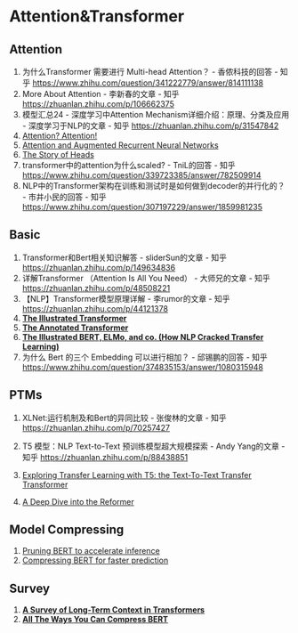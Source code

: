 # Attention&Transformer

## Attention

1. 为什么Transformer 需要进行 Multi-head Attention？ - 香侬科技的回答 - 知乎 https://www.zhihu.com/question/341222779/answer/814111138
2. More About Attention - 李新春的文章 - 知乎 https://zhuanlan.zhihu.com/p/106662375
3. 模型汇总24 - 深度学习中Attention Mechanism详细介绍：原理、分类及应用 - 深度学习于NLP的文章 - 知乎 https://zhuanlan.zhihu.com/p/31547842
4. [Attention? Attention!](https://lilianweng.github.io/lil-log/2018/06/24/attention-attention.html)
5. [Attention and Augmented Recurrent Neural Networks](https://distill.pub/2016/augmented-rnns/#citation)
6. [The Story of Heads](https://lena-voita.github.io/posts/acl19_heads.html)
7. transformer中的attention为什么scaled? - TniL的回答 - 知乎 https://www.zhihu.com/question/339723385/answer/782509914
8. NLP中的Transformer架构在训练和测试时是如何做到decoder的并行化的？ - 市井小民的回答 - 知乎 https://www.zhihu.com/question/307197229/answer/1859981235

## Basic

1. Transformer和Bert相关知识解答 - sliderSun的文章 - 知乎 https://zhuanlan.zhihu.com/p/149634836
2. 详解Transformer （Attention Is All You Need） - 大师兄的文章 - 知乎 https://zhuanlan.zhihu.com/p/48508221
3. 【NLP】Transformer模型原理详解 - 李rumor的文章 - 知乎 https://zhuanlan.zhihu.com/p/44121378
4. **[The Illustrated Transformer](https://jalammar.github.io/illustrated-transformer/)**
5. **[The Annotated Transformer](http://nlp.seas.harvard.edu/2018/04/03/attention.html)**
6. **[The Illustrated BERT, ELMo, and co. (How NLP Cracked Transfer Learning)](https://jalammar.github.io/illustrated-bert/)**
7. 为什么 Bert 的三个 Embedding 可以进行相加？ - 邱锡鹏的回答 - 知乎 https://www.zhihu.com/question/374835153/answer/1080315948

## PTMs

1. XLNet:运行机制及和Bert的异同比较 - 张俊林的文章 - 知乎 https://zhuanlan.zhihu.com/p/70257427

2. T5 模型：NLP Text-to-Text 预训练模型超大规模探索 - Andy Yang的文章 - 知乎 https://zhuanlan.zhihu.com/p/88438851

3. [Exploring Transfer Learning with T5: the Text-To-Text Transfer Transformer](http://ai.googleblog.com/2020/02/exploring-transfer-learning-with-t5.html)

4. [A Deep Dive into the Reformer](https://www.pragmatic.ml/reformer-deep-dive/)

## Model Compressing 

1. [Pruning BERT to accelerate inference](https://rasa.com/blog/pruning-bert-to-accelerate-inference/)
2. [Compressing BERT for faster prediction](https://rasa.com/blog/compressing-bert-for-faster-prediction-2/)

## Survey

1. **[A Survey of Long-Term Context in Transformers](https://www.pragmatic.ml/a-survey-of-methods-for-incorporating-long-term-context/)**
2. **[All The Ways You Can Compress BERT](http://mitchgordon.me/machine/learning/2019/11/18/all-the-ways-to-compress-BERT.html)**



